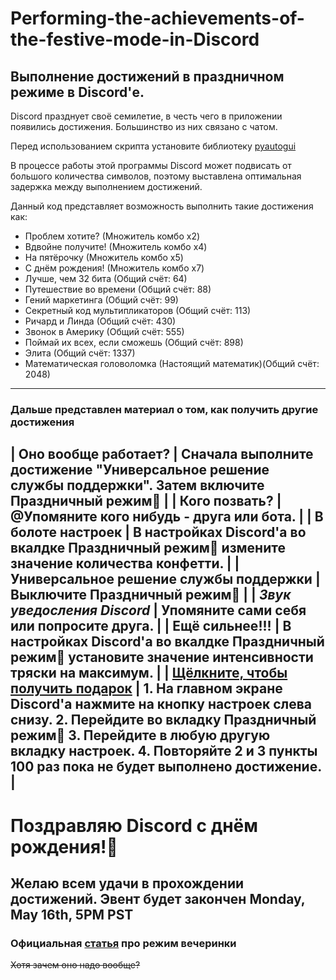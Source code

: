 # Performing-the-achievements-of-the-festive-mode-in-Discord
## Выполнение достижений в праздничном режиме в Discord'е.

Discord празднует своё семилетие, в честь чего в приложении появились достижения.
Большинство из них связано с чатом.

Перед использованием скрипта установите библиотеку [pyautogui](https://pypi.org/project/PyAutoGUI/)

В процессе работы этой программы Discord может подвисать от большого количества символов, поэтому выставлена оптимальная задержка между выполнением достижений.

Данный код представляет возможность выполнить такие достижения как:
- Проблем хотите? (Множитель комбо x2)
- Вдвойне получите! (Множитель комбо x4)
- На пятёрочку (Множитель комбо x5)
- С днём рождения! (Множитель комбо x7)
- Лучше, чем 32 бита (Общий счёт: 64)
- Путешествие во времени (Общий счёт: 88)
- Гений маркетинга (Общий счёт: 99)
- Секретный код мультипликаторов (Общий счёт: 113)
- Ричард и Линда (Общий счёт: 430)
- Звонок в Америку (Общий счёт: 555)
- Поймай их всех, если сможешь (Общий счёт: 898)
- Элита (Общий счёт: 1337)
- Математическая головоломка (Настоящий математик)(Общий счёт: 2048)
------------
### Дальше представлен материал о том, как получить другие достижения
 
| Оно вообще работает? | Сначала выполните достижение "Универсальное решение службы поддержки". Затем включите Праздничный режим🎉 |
| Кого позвать? | @Упомяните кого нибудь - друга или бота. |
| В болоте настроек | В настройках Discord'a во вкалдке Праздничный режим🎉 измените значение количества конфетти. |
| Универсальное решение службы поддержки | Выключите Праздничный режим🎉 |
| *Звук уведосления Discord* | Упомяните сами себя или попросите друга. |
| Ещё сильнее!!! | В настройках Discord'a во вкалдке Праздничный режим🎉 установите значение интенсивности тряски на максимум. |
| [Щёлкните, чтобы получить подарок](https://www.youtube.com/watch?v=dQw4w9WgXcQ) | 1. На главном экране Discord'а нажмите на кнопку настроек слева снизу. 2. Перейдите во вкладку Праздничный режим🎉 3. Перейдите в любую другую вкладку настроек. 4. Повторяйте 2 и 3 пункты 100 раз пока не будет выполнено достижение. |
------------
# Поздравляю Discord с днём рождения!🥳
## Желаю всем удачи в прохождении достижений. Эвент будет закончен Monday, May 16th, 5PM PST
### Официальная [статья](https://support.discord.com/hc/ru/articles/5706956956695) про режим вечеринки

~~Хотя зачем оно надо вообще?~~
